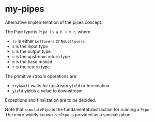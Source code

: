 my-pipes
========

Alternative implementation of the pipes concept.

The Pipe type is `Pipe lo a b u m r`, where:

  - `lo` is either `Leftovers` or `NoLeftovers`
  - `a` is the input type
  - `b` is the output type
  - `u` is the upstream return type
  - `m` is the base monad
  - `r` is the return type

The primitive stream operations are:

  - `tryAwait` waits for upstream `yield` or termination
  - `yield` yields a value to downstream

Exceptions and finalization are to be decided.

Note that `simulatePipe` is the fundamental abstraction for running a `Pipe`.  The more
widely known `runPipe` is provided as a specialization.
